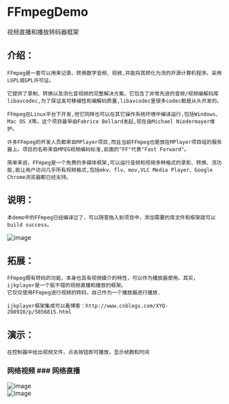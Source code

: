 # FFmpegDemo
视频直播和播放转码器框架

介绍：
-----

    FFmpeg是一套可以用来记录、转换数字音频、视频,并能将其转化为流的开源计算机程序。采用LGPL或GPL许可证。
     
    它提供了录制、转换以及流化音视频的完整解决方案。它包含了非常先进的音频/视频编解码库libavcodec,为了保证高可移植性和编解码质量,libavcodec里很多codec都是从头开发的。
      
    FFmpeg在Linux平台下开发,但它同样也可以在其它操作系统环境中编译运行,包括Windows、Mac OS X等。这个项目最早由Fabrice Bellard发起,现在由Michael Niedermayer维护。
     
    许多FFmpeg的开发人员都来自MPlayer项目,而且当前FFmpeg也是放在MPlayer项目组的服务器上。项目的名称来自MPEG视频编码标准,前面的"FF"代表"Fast Forward"。
      
    简单来说，FFmpeg是一个免费的多媒体框架,可以运行音频和视频多种格式的录影、转换、流功能,能让用户访问几乎所有视频格式,包括mkv、flv、mov,VLC Media Player、Google Chrome浏览器都已经支持。
    
说明：
-----

    本demo中的FFmpeg已经编译过了，可以随意拖入到项目中，添加需要的库文件和框架就可以build success。
![image](https://github.com/xiayuanquan/FFmpegDemo/blob/master/show.png)   


拓展：
-----

    FFmpeg既有转码的功能，本身也具有视频媒介的特性，可以作为播放器使用。其实，ijkplayer是一个挺不错的视频直播和播放的框架。
    它仅仅使用FFmpeg进行视频的转码，自己作为一个播放器进行播放.
    
    ijkplayer框架集成可以看博客：http://www.cnblogs.com/XYQ-208910/p/5856815.html
    
    
演示：
-----

    在控制器中给出视频文件，点击按钮即可播放，显示帧数和时间

### 网络视频                    ### 网络直播 

![image](https://github.com/xiayuanquan/FFmpegDemo/blob/master/movie.png)   
![image](https://github.com/xiayuanquan/FFmpegDemo/blob/master/movie2.png) 
